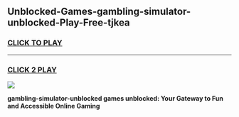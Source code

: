 
## Unblocked-Games-gambling-simulator-unblocked-Play-Free-tjkea
<h3>
<a href="https://premium76.site?title=gambling-simulator-unblocked&ref=18A1">CLICK TO PLAY</a></h3>
<hr>

<h3>
<a href="https://premium76.site?title=gambling-simulator-unblocked&ref=18A1">CLICK 2 PLAY</a>
  
</h3>

<a href="https://premium76.site?title=gambling-simulator-unblocked&ref=18A1"><img src="https://clearcache.store/games.png"></a>


**gambling-simulator-unblocked games unblocked: Your Gateway to Fun and Accessible Online Gaming**
